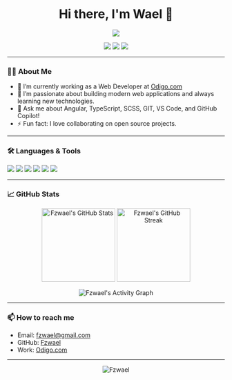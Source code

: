 <!-- Profile README generated by Copilot -->

<h1 align="center">Hi there, I'm Wael 👋</h1>
<p align="center">
  <img src="https://readme-typing-svg.herokuapp.com/?lines=Welcome+to+my+GitHub+profile!;Web+Developer+at+Odigo.com;Always+learning+and+building+with+passion!&center=true&width=500&height=45">
</p>

<p align="center">
  <a href="https://github.com/Fzwael"><img src="https://img.shields.io/github/followers/Fzwael?label=Follow&style=social"></a>
  <a href="mailto:fzwael@gmail.com"><img src="https://img.shields.io/badge/Email-D14836?style=flat&logo=gmail&logoColor=white"></a>
  <a href="https://www.odigo.com/"><img src="https://img.shields.io/badge/Work-Odigo.com-1976D2?style=flat&logo=google-chrome&logoColor=white"></a>
</p>

---

### 👨‍💻 About Me

- 🔭 I’m currently working as a Web Developer at [Odigo.com](https://www.odigo.com/)
- 🌱 I’m passionate about building modern web applications and always learning new technologies.
- 💬 Ask me about Angular, TypeScript, SCSS, GIT, VS Code, and GitHub Copilot!
- ⚡ Fun fact: I love collaborating on open source projects.

---

### 🛠️ Languages & Tools

<p align="left">
  <img src="https://img.shields.io/badge/Angular-DD0031?style=for-the-badge&logo=angular&logoColor=white"/>
  <img src="https://img.shields.io/badge/TypeScript-007ACC?style=for-the-badge&logo=typescript&logoColor=white"/>
  <img src="https://img.shields.io/badge/SCSS-CC6699?style=for-the-badge&logo=sass&logoColor=white"/>
  <img src="https://img.shields.io/badge/GIT-F05032?style=for-the-badge&logo=git&logoColor=white"/>
  <img src="https://img.shields.io/badge/VS%20Code-007ACC?style=for-the-badge&logo=visual-studio-code&logoColor=white"/>
  <img src="https://img.shields.io/badge/GitHub%20Copilot-181717?style=for-the-badge&logo=github&logoColor=white"/>
</p>

---

### 📈 GitHub Stats

<p align="center">
  <img src="https://github-readme-stats.vercel.app/api?username=Fzwael&show_icons=true&theme=github_dark" alt="Fzwael's GitHub Stats" height="170"/>
  <img src="https://github-readme-streak-stats.herokuapp.com/?user=Fzwael&theme=github-dark-blue" alt="Fzwael's GitHub Streak" height="170"/>
</p>

<p align="center">
  <img src="https://github-readme-activity-graph.vercel.app/graph?username=Fzwael&theme=github-compact" alt="Fzwael's Activity Graph" />
</p>

---

### 📫 How to reach me

- Email: fzwael@gmail.com
- GitHub: [Fzwael](https://github.com/Fzwael)
- Work: [Odigo.com](https://www.odigo.com/)

---

<p align="center">
  <img src="https://komarev.com/ghpvc/?username=Fzwael&label=Profile%20views&color=0e75b6&style=flat" alt="Fzwael" />
</p>
